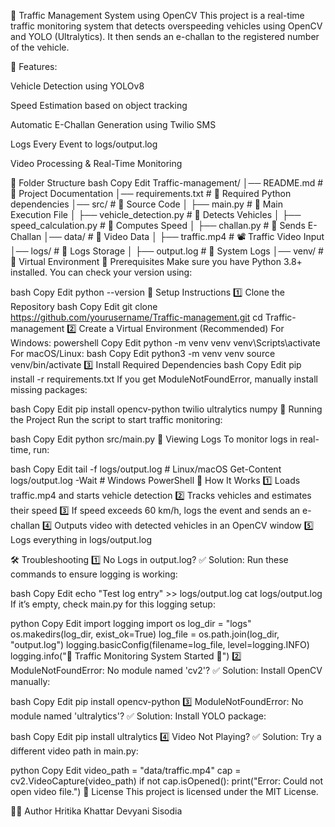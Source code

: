 🚦 Traffic Management System using OpenCV
This project is a real-time traffic monitoring system that detects overspeeding vehicles using OpenCV and YOLO (Ultralytics). It then sends an e-challan to the registered number of the vehicle.

🚀 Features:

Vehicle Detection using YOLOv8

Speed Estimation based on object tracking

Automatic E-Challan Generation using Twilio SMS

Logs Every Event to logs/output.log

Video Processing & Real-Time Monitoring

📂 Folder Structure
bash
Copy
Edit
Traffic-management/
│── README.md                # 📄 Project Documentation
│── requirements.txt         # 📌 Required Python dependencies
│── src/                     # 🚀 Source Code
│   ├── main.py              # 🔹 Main Execution File
│   ├── vehicle_detection.py # 🔹 Detects Vehicles
│   ├── speed_calculation.py # 🔹 Computes Speed
│   ├── challan.py           # 🔹 Sends E-Challan
│── data/                    # 📂 Video Data
│   ├── traffic.mp4          # 📽️ Traffic Video Input
│── logs/                    # 📂 Logs Storage
│   ├── output.log           # 📝 System Logs
│── venv/                    # 🐍 Virtual Environment
📌 Prerequisites
Make sure you have Python 3.8+ installed. You can check your version using:

bash
Copy
Edit
python --version
🔧 Setup Instructions
1️⃣ Clone the Repository
bash
Copy
Edit
git clone https://github.com/yourusername/Traffic-management.git
cd Traffic-management
2️⃣ Create a Virtual Environment (Recommended)
For Windows:
powershell
Copy
Edit
python -m venv venv
venv\Scripts\activate
For macOS/Linux:
bash
Copy
Edit
python3 -m venv venv
source venv/bin/activate
3️⃣ Install Required Dependencies
bash
Copy
Edit
pip install -r requirements.txt
If you get ModuleNotFoundError, manually install missing packages:

bash
Copy
Edit
pip install opencv-python twilio ultralytics numpy
🚀 Running the Project
Run the script to start traffic monitoring:

bash
Copy
Edit
python src/main.py
📝 Viewing Logs
To monitor logs in real-time, run:

bash
Copy
Edit
tail -f logs/output.log  # Linux/macOS
Get-Content logs/output.log -Wait  # Windows PowerShell
📌 How It Works
1️⃣ Loads traffic.mp4 and starts vehicle detection
2️⃣ Tracks vehicles and estimates their speed
3️⃣ If speed exceeds 60 km/h, logs the event and sends an e-challan
4️⃣ Outputs video with detected vehicles in an OpenCV window
5️⃣ Logs everything in logs/output.log

🛠 Troubleshooting
1️⃣ No Logs in output.log?
✅ Solution: Run these commands to ensure logging is working:

bash
Copy
Edit
echo "Test log entry" >> logs/output.log
cat logs/output.log
If it’s empty, check main.py for this logging setup:

python
Copy
Edit
import logging
import os
log_dir = "logs"
os.makedirs(log_dir, exist_ok=True)
log_file = os.path.join(log_dir, "output.log")
logging.basicConfig(filename=log_file, level=logging.INFO)
logging.info("🚦 Traffic Monitoring System Started 🚦")
2️⃣ ModuleNotFoundError: No module named 'cv2'?
✅ Solution: Install OpenCV manually:

bash
Copy
Edit
pip install opencv-python
3️⃣ ModuleNotFoundError: No module named 'ultralytics'?
✅ Solution: Install YOLO package:

bash
Copy
Edit
pip install ultralytics
4️⃣ Video Not Playing?
✅ Solution: Try a different video path in main.py:

python
Copy
Edit
video_path = "data/traffic.mp4"
cap = cv2.VideoCapture(video_path)
if not cap.isOpened():
    print("Error: Could not open video file.")
📜 License
This project is licensed under the MIT License.

👨‍💻 Author
Hritika Khattar
Devyani Sisodia

